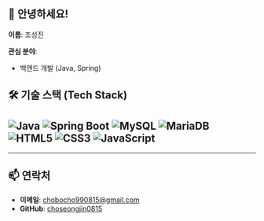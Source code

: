  
## 👋 안녕하세요!
**이름**: 조성진 

**관심 분야**:  
- 백엔드 개발 (Java, Spring)  

## 🛠 기술 스택 (Tech Stack)

![Java](https://img.shields.io/badge/Java-ED8B00?style=for-the-badge&logo=java&logoColor=white)
![Spring Boot](https://img.shields.io/badge/Spring%20Boot-6DB33F?style=for-the-badge&logo=spring-boot&logoColor=white)
![MySQL](https://img.shields.io/badge/MySQL-4479A1?style=for-the-badge&logo=mysql&logoColor=white)
![MariaDB](https://img.shields.io/badge/MariaDB-003545?style=for-the-badge&logo=mariadb&logoColor=white)
![HTML5](https://img.shields.io/badge/HTML5-E34F26?style=for-the-badge&logo=html5&logoColor=white)
![CSS3](https://img.shields.io/badge/CSS3-1572B6?style=for-the-badge&logo=css3&logoColor=white)
![JavaScript](https://img.shields.io/badge/JavaScript-F7DF1E?style=for-the-badge&logo=javascript&logoColor=black)
---


---

## 📫 연락처  
- **이메일**: chobocho990815@gmail.com   
- **GitHub**: [choseongjin0815](https://github.com/choseongjin0815) 
